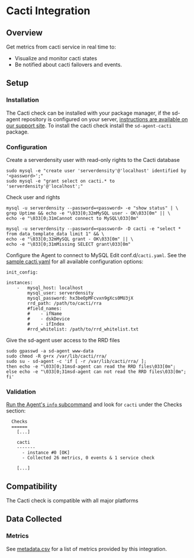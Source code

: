 # Cacti Integration

## Overview

Get metrics from cacti service in real time to:

* Visualize and monitor cacti states
* Be notified about cacti failovers and events.

## Setup
### Installation

The Cacti check can be installed with your package manager, if the sd-agent repository is configured on your server, [instructions are available on our support site](https://support.serverdensity.com/hc/en-us/search?query=cacti). To install the cacti check install the `sd-agent-cacti` package.

### Configuration

Create a serverdensity user with read-only rights to the Cacti database

```
sudo mysql -e "create user 'serverdensity'@'localhost' identified by '<password>';"
sudo mysql -e "grant select on cacti.* to 'serverdensity'@'localhost';"
```

Check user and rights

```
mysql -u serverdensity --password=<password> -e "show status" | \
grep Uptime && echo -e "\033[0;32mMySQL user - OK\033[0m" || \
echo -e "\033[0;31mCannot connect to MySQL\033[0m"

mysql -u serverdensity --password=<password> -D cacti -e "select * from data_template_data limit 1" && \
echo -e "\033[0;32mMySQL grant - OK\033[0m" || \
echo -e "\033[0;31mMissing SELECT grant\033[0m"
```

Configure the Agent to connect to MySQL
Edit conf.d/`cacti.yaml`. See the [sample cacti.yaml](https://github.com/DataDog/integrations-core/blob/master/cacti/conf.yaml.example) for all available configuration options:

```
init_config:

instances:
    -   mysql_host: localhost
        mysql_user: serverdensity
        mysql_password: hx3beOpMFcvxn9gXcs0MU3jX
        rrd_path: /path/to/cacti/rra
        #field_names:
        #    - ifName
        #    - dskDevice
        #    - ifIndex
        #rrd_whitelist: /path/to/rrd_whitelist.txt
```

Give the sd-agent user access to the RRD files

```
sudo gpasswd -a sd-agent www-data
sudo chmod -R g+rx /var/lib/cacti/rra/
sudo su - sd-agent -c 'if [ -r /var/lib/cacti/rra/ ];
then echo -e "\033[0;31msd-agent can read the RRD files\033[0m";
else echo -e "\033[0;31msd-agent can not read the RRD files\033[0m";
fi'
```

### Validation

[Run the Agent's `info` subcommand](https://docs.datadoghq.com/agent/faq/agent-status-and-information/) and look for `cacti` under the Checks section:

```
  Checks
  ======
    [...]

    cacti
    -------
      - instance #0 [OK]
      - Collected 26 metrics, 0 events & 1 service check

    [...]
```

## Compatibility

The Cacti check is compatible with all major platforms

## Data Collected
### Metrics
See [metadata.csv](https://github.com/DataDog/integrations-core/blob/master/cacti/metadata.csv) for a list of metrics provided by this integration.


